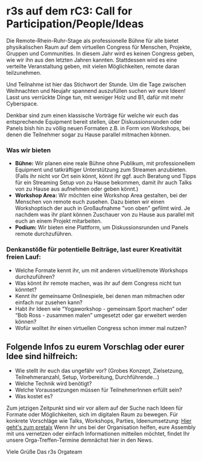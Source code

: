 # r3s auf dem rC3: Call for Participation/People/Ideas 
Die Remote-Rhein-Ruhr-Stage als professionelle Bühne für alle bietet physikalischen Raum auf dem virtuellen Congress für Menschen, Projekte, Gruppen und Communities.
In diesem Jahr wird es keinen Congress geben, wie wir ihn aus den letzten Jahren kannten. Stattdessen wird es eine verteilte Veranstaltung geben, mit vielen Möglichkeiten, remote daran teilzunehmen.

Und Teilnahme ist hier das Stichwort der Stunde. Um die Tage zwischen Weihnachten und Neujahr spannend auszufüllen suchen wir eure Ideen!
Lasst uns verrückte Dinge tun, mit weniger Holz und B1, dafür mit mehr Cyberspace. 

Denkbar sind zum einen klassische Vorträge für welche wir euch das entsprechende Equipment bereit stellen, über Diskussionsrunden oder Panels bish hin zu völlig neuen Formaten z.B. in Form von Workshops, bei denen die Teilnehmer sogar zu Hause parallel mitmachen können.

### Was wir bieten
- **Bühne:** Wir planen eine reale Bühne ohne Publikum, mit professionellem Equipment und tatkräftiger Unterstützung zum Streamen anzubieten. (Falls ihr nicht vor Ort sein könnt, könnt ihr ggf. auch Beratung und Tipps für ein Streaming Setup von zu Hause bekommen, damit ihr auch Talks von zu Hause aus aufnehmen oder geben könnt.)
- **Workshop Area:** Wir möchten eine Workshop Area gestalten, bei der Menschen von remote euch zusehen. Dazu bieten wir einen Workshoptisch der auch in Großaufnahme "von oben" gefilmt wird. Je nachdem was ihr plant können Zuschauer von zu Hause aus parallel mit euch an einem Projekt mitarbeiten.
- **Podium:** Wir bieten eine Plattform, um Diskussionsrunden und Panels remote durchzuführen.

### Denkanstöße für potentielle Beiträge, last eurer Kreativität freien Lauf:
- Welche Formate kennt ihr, um mit anderen virtuell/remote Workshops durchzuführen? 
- Was könnt ihr remote machen, was ihr auf dem Congress nicht tun könntet? 
- Kennt ihr gemeinsame Onlinespiele, bei denen man mitmachen oder einfach nur zusehen kann?
- Habt ihr Ideen wie “Yogaworkshop - gemeinsam Sport machen” oder “Bob Ross - zusammen malen” umgesetzt oder gar erweitert werden können?
- Wofür wolltet ihr einen virtuellen Congress schon immer mal nutzen?

## Folgende Infos zu eurem Vorschlag oder eurer Idee sind hilfreich:
- Wie stellt ihr euch das ungefähr vor? (Grobes Konzept, Zielsetzung, Teilnehmeranzahl, Setup, Vorbereitung, Durchführende...)
- Welche Technik wird benötigt?
- Welche Voraussetzungen müssen für TeilnehmerInnen erfüllt sein?
- Was kostet es?

Zum jetzigen Zeitpunkt sind wir vor allem auf der Suche nach Ideen für Formate oder Möglichkeiten, sich im digitalen Raum zu bewegen. Für konkrete Vorschläge wie Talks, Workshops, Parties, Ideenumsetzung: [Hier geht's zum pretalx](https://pretalx.r3s.nrw/r3s/)
Wenn ihr uns bei der Organisation helfen, eure Assembly mit uns vernetzen oder einfach Informationen mitteilen möchtet, findet Ihr unsere Orga-Treffen-Termine demnächst hier in den News.

Viele Grüße
Das r3s Orgateam
